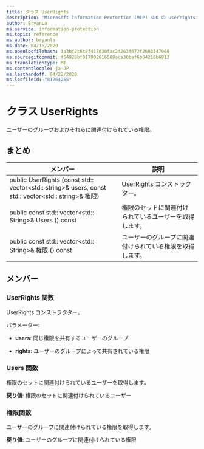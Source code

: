 ```yaml
---
title: クラス UserRights
description: 'Microsoft Information Protection (MIP) SDK の userrights:: undefined クラスを文書にします。'
author: BryanLa
ms.service: information-protection
ms.topic: reference
ms.author: bryanla
ms.date: 04/16/2020
ms.openlocfilehash: 1a3bf2c6c8f417d30fac24263f672f2603347960
ms.sourcegitcommit: f54920bf017902616589aca30baf6b64216b6913
ms.translationtype: MT
ms.contentlocale: ja-JP
ms.lasthandoff: 04/22/2020
ms.locfileid: "81764255"
---
```

# <a name="class-userrights"></a>クラス UserRights 
ユーザーのグループおよびそれらに関連付けられている権限。
  
## <a name="summary"></a>まとめ
 メンバー                        | 説明                                
--------------------------------|---------------------------------------------
public UserRights (const std:: vector\<std:: string\>& users, const std:: vector\<std:: string\>& 権限)  |  UserRights コンストラクター。
public const std:: vector\<std:: String\>& Users () const  |  権限のセットに関連付けられているユーザーを取得します。
public const std:: vector\<std:: String\>& 権限 () const  |  ユーザーのグループに関連付けられている権限を取得します。
  
## <a name="members"></a>メンバー
  
### <a name="userrights-function"></a>UserRights 関数
UserRights コンストラクター。

パラメーター:  
* **users**: 同じ権限を共有するユーザーのグループ 


* **rights**: ユーザーのグループによって共有されている権限


  
### <a name="users-function"></a>Users 関数
権限のセットに関連付けられているユーザーを取得します。

  
**戻り値**: 権限のセットに関連付けられているユーザー
  
### <a name="rights-function"></a>権限関数
ユーザーのグループに関連付けられている権限を取得します。

  
**戻り値**: ユーザーのグループに関連付けられている権限